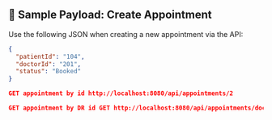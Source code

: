 ## 📌 Sample Payload: Create Appointment

Use the following JSON when creating a new appointment via the API:

```json
{
  "patientId": "104",
  "doctorId": "201",
  "status": "Booked"
}

GET appointment by id http://localhost:8080/api/appointments/2

GET appointment by DR id GET http://localhost:8080/api/appointments/doctor/201